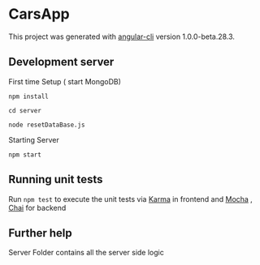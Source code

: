 # CarsApp

This project was generated with [angular-cli](https://github.com/angular/angular-cli) version 1.0.0-beta.28.3.

## Development server
  First time Setup  ( start MongoDB)

  `npm install`

  `cd server`

  `node resetDataBase.js`

  Starting Server 

  `npm start`

## Running unit tests

Run `npm test` to execute the unit tests via [Karma](https://karma-runner.github.io) in frontend and [Mocha](https://mochajs.org/) , [Chai](http://chaijs.com/) for backend


## Further help

Server Folder contains all the server side logic 








